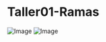 # Taller01-Ramas
![Image](https://github.com/user-attachments/assets/1d50f8e5-3b74-46e3-9de1-30a0601bbda6)
![Image](https://github.com/user-attachments/assets/d9a145b8-1708-45d4-b93a-8985d98a1143)
